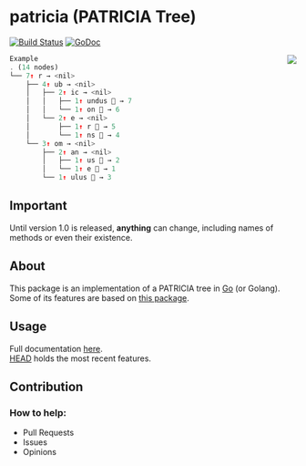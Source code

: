 # patricia (PATRICIA Tree)

[![Build Status](https://travis-ci.org/gbrlsnchs/patricia.svg?branch=master)](https://travis-ci.org/gbrlsnchs/patricia)
[![GoDoc](https://godoc.org/github.com/gbrlsnchs/patricia?status.svg)](https://godoc.org/github.com/gbrlsnchs/patricia)

<img src="https://upload.wikimedia.org/wikipedia/commons/a/ae/Patricia_trie.svg" align="right">

```javascript
Example
. (14 nodes)
└── 7↑ r → <nil>
    ├── 4↑ ub → <nil>
    │   ├── 2↑ ic → <nil>
    │   │   ├── 1↑ undus 🍂 → 7
    │   │   └── 1↑ on 🍂 → 6
    │   └── 2↑ e → <nil>
    │       ├── 1↑ r 🍂 → 5
    │       └── 1↑ ns 🍂 → 4
    └── 3↑ om → <nil>
        ├── 2↑ an → <nil>
        │   ├── 1↑ us 🍂 → 2
        │   └── 1↑ e 🍂 → 1
        └── 1↑ ulus 🍂 → 3
```

## Important
Until version 1.0 is released, **anything** can change, including names of methods or even their existence.

## About
This package is an implementation of a PATRICIA tree in [Go] (or Golang).  
Some of its features are based on [this package].  

## Usage
Full documentation [here].  
[HEAD] holds the most recent features.

## Contribution
### How to help:
- Pull Requests
- Issues
- Opinions

[Go]: https://golang.org
[this package]: https://github.com/julienschmidt/httprouter
[this example]: https://upload.wikimedia.org/wikipedia/commons/a/ae/Patricia_trie.svg
[here]: https://godoc.org/github.com/gbrlsnchs/patricia
[HEAD]: https://github.com/gbrlsnchs/patricia/commit/HEAD
